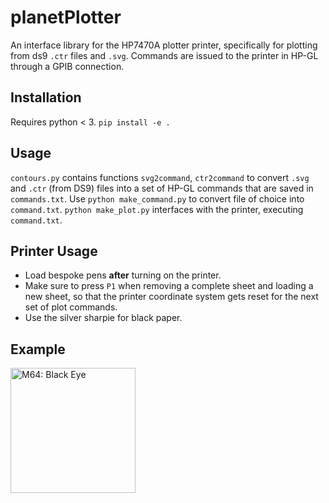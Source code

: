 # planetPlotter
An interface library for the HP7470A plotter printer, specifically for plotting from ds9 `.ctr` files and `.svg`. 
Commands are issued to the printer in HP-GL through a GPIB connection. 

## Installation
Requires python < 3.
```pip install -e .```

## Usage
`contours.py` contains functions `svg2command`, `ctr2command` to convert `.svg` and `.ctr` (from DS9) files into a set of HP-GL commands that are saved in `commands.txt`.
Use `python make_command.py` to convert file of choice into `command.txt`.
`python make_plot.py` interfaces with the printer, executing `command.txt`. 

## Printer Usage
* Load bespoke pens **after** turning on the printer.
* Make sure to press `P1` when removing a complete sheet and loading a new sheet, so that the printer coordinate system gets reset for the next set of plot commands.
* Use the silver sharpie for black paper.

## Example
<img src="images/black_eye.jpg" alt="M64: Black Eye" width="200"/>